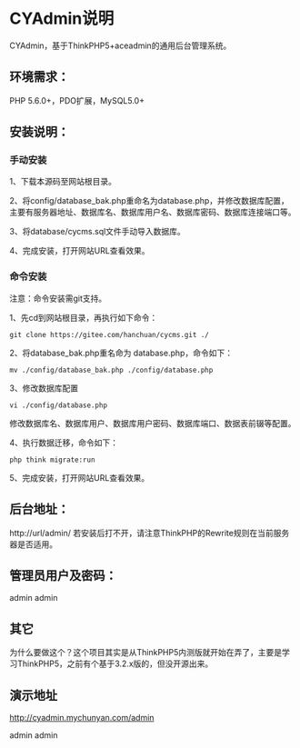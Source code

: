 # CYAdmin说明

CYAdmin，基于ThinkPHP5+aceadmin的通用后台管理系统。

## 环境需求：

PHP 5.6.0+，PDO扩展，MySQL5.0+

## 安装说明：

### 手动安装

1、下载本源码至网站根目录。

2、将config/database_bak.php重命名为database.php，并修改数据库配置，主要有服务器地址、数据库名、数据库用户名、数据库密码、数据库连接端口等。

3、将database/cycms.sql文件手动导入数据库。

4、完成安装，打开网站URL查看效果。

### 命令安装

注意：命令安装需git支持。

1、先cd到网站根目录，再执行如下命令：

```
git clone https://gitee.com/hanchuan/cycms.git ./
```

2、将database_bak.php重名命为 database.php，命令如下：

```
mv ./config/database_bak.php ./config/database.php
```

3、修改数据库配置

```
vi ./config/database.php
```

修改数据库名、数据库用户、数据库用户密码、数据库端口、数据表前辍等配置。

4、执行数据迁移，命令如下：

```
php think migrate:run
```

5、完成安装，打开网站URL查看效果。

## 后台地址：

http://url/admin/
若安装后打不开，请注意ThinkPHP的Rewrite规则在当前服务器是否适用。

## 管理员用户及密码：

admin admin

## 其它

为什么要做这个？这个项目其实是从ThinkPHP5内测版就开始在弄了，主要是学习ThinkPHP5，之前有个基于3.2.x版的，但没开源出来。

## 演示地址

http://cyadmin.mychunyan.com/admin

admin admin
